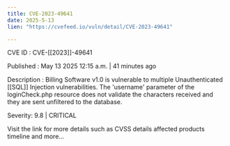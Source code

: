 ```yaml
---
title: CVE-2023-49641
date: 2025-5-13
lien: "https://cvefeed.io/vuln/detail/CVE-2023-49641"

---
```


CVE ID : CVE-[[2023]]-49641

Published :  May 13
2025
12:15 a.m. | 41 minutes ago

Description : Billing Software v1.0 is vulnerable to multiple Unauthenticated [[SQL]] Injection vulnerabilities. The 'username' parameter of the loginCheck.php resource does not validate the characters received and they are sent unfiltered to the database.

Severity: 9.8 | CRITICAL

Visit the link for more details
such as CVSS details
affected products
timeline
and more...
